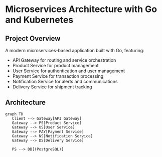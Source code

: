 # Microservices Architecture with Go and Kubernetes

## Project Overview

A modern microservices-based application built with Go, featuring:

- API Gateway for routing and service orchestration
- Product Service for product management
- User Service for authentication and user management
- Payment Service for transaction processing
- Notification Service for alerts and communications
- Delivery Service for shipment tracking

## Architecture

```mermaid
graph TD
   Client --> Gateway[API Gateway]
   Gateway --> PS[Product Service]
   Gateway --> US[User Service]
   Gateway --> PAY[Payment Service]
   Gateway --> NS[Notification Service]
   Gateway --> DS[Delivery Service]

   PS --> DB[(PostgreSQL)]
```
